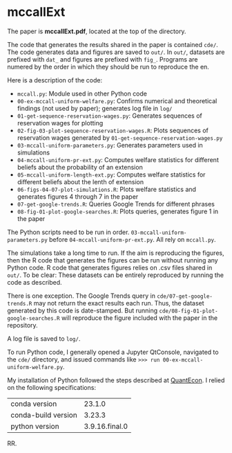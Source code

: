 # mccallExt

The paper is **mccallExt.pdf**, located at the top of the directory.

The code that generates the results shared in the paper is contained `cde/`.
The code generates data and figures are saved to `out/`.
In `out/`, datasets are prefixed with `dat_` and figures are prefixed with `fig_`.
Programs are numered by the order in which they should be run to reproduce the en.

Here is a description of the code:
* `mccall.py`: Module used in other Python code
* `00-ex-mccall-uniform-welfare.py`: Confirms numerical and theoretical findings (not used by paper); generates log file in `log/`
* `01-get-sequence-reservation-wages.py`: Generates sequences of reservation wages for plotting
* `02-fig-03-plot-sequence-reservation-wages.R`: Plots sequences of reservation wages generated by `01-get-sequence-reservation-wages.py`
* `03-mccall-uniform-parameters.py`: Generates parameters used in simulations
* `04-mccall-uniform-pr-ext.py`: Computes welfare statistics for different beliefs about the probability of an extension
* `05-mccall-uniform-length-ext.py`: Computes welfare statistics for different beliefs about the lenth of extension
* `06-figs-04-07-plot-simulations.R`: Plots welfare statistics and generates figures 4 through 7 in the paper
* `07-get-google-trends.R`: Queries Google Trends for different phrases
* `08-fig-01-plot-google-searches.R`: Plots queries, generates figure 1 in the paper

The Python scripts need to be run in order.
`03-mccall-uniform-parameters.py` before `04-mccall-uniform-pr-ext.py`.
All rely on `mccall.py`.

The simulations take a long time to run.
If the aim is reproducing the figures,
then the R code that generates the figures can be run
without running any Python code.
R code that generates figures relies on .csv files shared in `out/`.
To be clear: 
These datasets can be entirely reproduced by running the code as described.

There is one exception.
The Google Trends query in `cde/07-get-google-trends.R` may not return the exact results each run.
Thus, the dataset generated by this code is date-stamped.
But running `cde/08-fig-01-plot-google-searches.R` will reproduce the figure included with the paper in the repository.

A log file is saved to `log/`.

To run Python code,
I generally opened a Jupyter QtConsole,
navigated to the `cde/` directory, and
issued commands like `>>> run 00-ex-mccall-uniform-welfare.py`.

My installation of Python followed the steps described at [QuantEcon](https://quantecon.org/).
I relied on the following specifications:

|                     |                |
|---------------------|----------------|
| conda version       | 23.1.0         |
| conda-build version | 3.23.3         |
| python version      | 3.9.16.final.0 |

RR.


